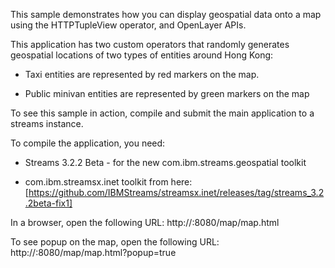 This sample demonstrates how you can display geospatial data onto a map using the HTTPTupleView operator, and OpenLayer APIs.  

This application has two custom operators that randomly generates geospatial locations of two types of entities around Hong Kong:

- Taxi entities are represented by red markers on the map.

- Public minivan entities are represented by green markers on the map
 
 To see this sample in action, compile and submit the main application to a streams instance.
 
 To compile the application, you need:

- Streams 3.2.2 Beta - for the new com.ibm.streams.geospatial toolkit

- com.ibm.streamsx.inet toolkit from here: [https://github.com/IBMStreams/streamsx.inet/releases/tag/streams_3.2.2beta-fix1]
  
 In a browser, open the following URL:  http://<PEHost>:8080/map/map.html
 
 To see popup on the map, open the following URL:  http://<PEHost>:8080/map/map.html?popup=true
